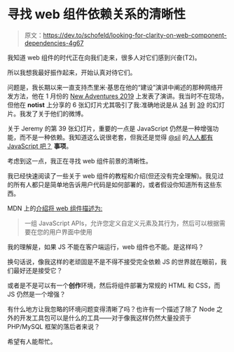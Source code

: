 # 寻找 web 组件依赖关系的清晰性

> 原文：<https://dev.to/schofeld/looking-for-clarity-on-web-component-dependencies-4g67>

我知道 web 组件的时代正在向我们走来，很多人对它们感到兴奋(T2)。

所以我想我最好振作起来，开始认真对待它们。

问题是，我长期以来一直支持杰里米·基思在他的“建设”演讲中阐述的那种网络开发方法，他在 1 月份的 [New Adventures 2019](https://newadventuresconf.com/2019/) 上发表了演讲。我当时不在现场，但他在 **notist** 上分享的 6 张幻灯片尤其吸引了我:准确地说是从 [34](https://speaking.adactio.com/87IIn1#sn3gBTn) 到 [39](https://speaking.adactio.com/87IIn1#sseICro) 的幻灯片。我发了关于他们的微博。

关于 Jeremy 的第 39 张幻灯片，重要的一点是 JavaScript 仍然是一种增强功能，而不是一种依赖。我知道这么说很老套，但我还是觉得 [@sil](https://twitter.com/sil) 的[人人都有 JavaScript 吧？](https://kryogenix.org/code/browser/everyonehasjs.html) **事项**。

考虑到这一点，我正在寻找 web 组件前景的清晰性。

我已经快速阅读了一些关于 web 组件的教程和介绍(但还没有完全理解)。我见过的所有人都只是简单地告诉用户代码是如何部署的，或者假设你知道所有这些东西。

MDN 上的[介绍将 web 组件描述为:](https://developer.mozilla.org/en-US/docs/Web/Web_Components)

> 一组 JavaScript APIs，允许您定义自定义元素及其行为，然后可以根据需要在您的用户界面中使用

我的理解是，如果 JS 不能在客户端运行，web 组件也不能。是这样吗？

换句话说，像我这样的老顽固是不是不得不接受完全依赖 JS 的世界就在眼前，我们最好还是接受它？

或者是不是可以有一个**创作**环境，然后将组件部署为常规的 HTML 和 CSS，而 JS 仍然是一个增强？

有什么地方让我忽略的环境问题变得清晰了吗？也许有一个描述了除了 Node 之外的开发工具包可以是什么的工具——对于像我这样仍然大量投资于 PHP/MySQL 框架的落后者来说？

希望有人能帮忙。